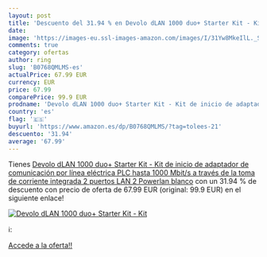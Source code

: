 ```yaml
---
layout: post
title: 'Descuento del 31.94 % en Devolo dLAN 1000 duo+ Starter Kit - Kit '
date: 
image: 'https://images-eu.ssl-images-amazon.com/images/I/31Yw8MkeIlL._SL200_.jpg'
comments: true
category: ofertas
author: ring
slug: 'B0768QMLMS-es'
actualPrice: 67.99 EUR
currency: EUR
price: 67.99
comparePrice: 99.9 EUR
prodname: 'Devolo dLAN 1000 duo+ Starter Kit - Kit de inicio de adaptador de comunicación por línea eléctrica PLC  hasta 1000 Mbit/s a través de la toma de corriente integrada  2 puertos LAN  2 Powerlan   blanco'
country: 'es'
flag: '🇪🇸'
buyurl: 'https://www.amazon.es/dp/B0768QMLMS/?tag=tolees-21'
descuento: '31.94'
average: '67.99'
---
```


Tienes [Devolo dLAN 1000 duo+ Starter Kit - Kit de inicio de adaptador de comunicación por línea eléctrica PLC  hasta 1000 Mbit/s a través de la toma de corriente integrada  2 puertos LAN  2 Powerlan   blanco](https://www.amazon.es/dp/B0768QMLMS/?tag=tolees-21) con un 31.94 % de descuento con precio de oferta de 67.99 EUR (original: 99.9 EUR) en el siguiente enlace!

[![Devolo dLAN 1000 duo+ Starter Kit - Kit ](https://images-eu.ssl-images-amazon.com/images/I/31Yw8MkeIlL._SL200_.jpg)](https://www.amazon.es/dp/B0768QMLMS/?tag=tolees-21)

ℹ️:


[Accede a la oferta!!](https://www.amazon.es/dp/B0768QMLMS/?tag=tolees-21)
